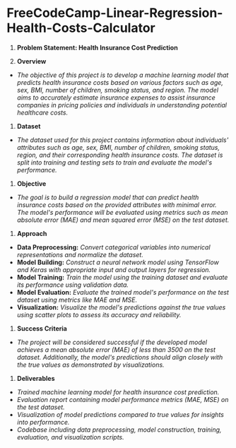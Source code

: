 # FreeCodeCamp-Linear-Regression-Health-Costs-Calculator
1. **Problem Statement: Health Insurance Cost Prediction**

1. **Overview**
  - *The objective of this project is to develop a machine learning model that predicts health insurance costs based on various factors such as age, sex, BMI, number of children, smoking status, and region. The model aims to accurately estimate insurance expenses to assist insurance companies in pricing policies and individuals in understanding potential healthcare costs.*

1. **Dataset**
  - *The dataset used for this project contains information about individuals' attributes such as age, sex, BMI, number of children, smoking status, region, and their corresponding health insurance costs. The dataset is split into training and testing sets to train and evaluate the model's performance.*

1. **Objective**
  - *The goal is to build a regression model that can predict health insurance costs based on the provided attributes with minimal error. The model's performance will be evaluated using metrics such as mean absolute error (MAE) and mean squared error (MSE) on the test dataset.*

1. **Approach**
  - **Data Preprocessing:** *Convert categorical variables into numerical representations and normalize the dataset.*
  - **Model Building:** *Construct a neural network model using TensorFlow and Keras with appropriate input and output layers for regression.*
  - **Model Training:** *Train the model using the training dataset and evaluate its performance using validation data.*
  - **Model Evaluation:** *Evaluate the trained model's performance on the test dataset using metrics like MAE and MSE.*
  - **Visualization:** *Visualize the model's predictions against the true values using scatter plots to assess its accuracy and reliability.*

1. **Success Criteria**
  - *The project will be considered successful if the developed model achieves a mean absolute error (MAE) of less than 3500 on the test dataset. Additionally, the model's predictions should align closely with the true values as demonstrated by visualizations.*

1. **Deliverables**
  - *Trained machine learning model for health insurance cost prediction.*
  - *Evaluation report containing model performance metrics (MAE, MSE) on the test dataset.*
  - *Visualization of model predictions compared to true values for insights into performance.*
  - *Codebase including data preprocessing, model construction, training, evaluation, and visualization scripts.*
